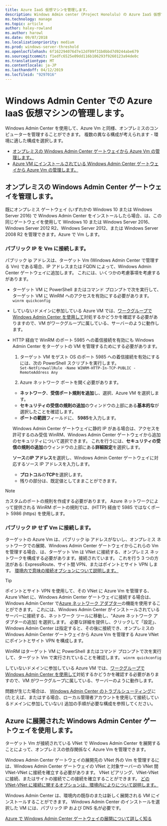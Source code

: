 ```yaml
---
title: Azure IaaS 仮想マシンを管理します。
description: Windows Admin center (Project Honolulu) の Azure IaaS 仮想マシンを管理します。
ms.technology: manage
ms.topic: article
author: haley-rowland
ms.author: harowl
ms.date: 09/07/2018
ms.localizationpriority: medium
ms.prod: windows-server-threshold
ms.openlocfilehash: 6f162294076d7e12df09f31b0bbd7d9244abe679
ms.sourcegitcommit: f1edfc6525e09dd116b106293f9260123a94de0c
ms.translationtype: MT
ms.contentlocale: ja-JP
ms.lasthandoff: 04/12/2019
ms.locfileid: "9297016"
---
```

# Windows Admin Center での Azure IaaS 仮想マシンの管理します。

Windows Admin Center を使用して、Azure Vm と同様、オンプレミスのコンピューターを管理することができます。 複数の異なる構成が考えられます - 環境に適した構成を選択します。
- [オンプレミスの Windows Admin Center ゲートウェイから Azure Vm の管理します。](#manage-with-an-on-premises-windows-admin-center-gateway)
- [Azure VM にインストールされている Windows Admin Center ゲートウェイから Azure Vm の管理します。](#use-a-windows-admin-center-gateway-deployed-in-azure)

## オンプレミスの Windows Admin Center ゲートウェイを管理します。

既にオンプレミス ゲートウェイ (いずれかの Windows 10 または Windows Server 2016) で Windows Admin Center をインストールしたら場合、は、この同じゲートウェイを使用して Windows 10 または Windows Server 2016、Windows Server 2012 R2、Windows Server 2012、または Windows Server 2008 R2 を管理できます。Azure で Vm します。 

### パブリック IP を Vm に接続します。

パブリック ip アドレスは、ターゲット Vm (Windows Admin Center で管理する Vm) である場合、IP アドレスまたは FQDN によって、Windows Admin Center ゲートウェイに追加します。 これには、いくつかの考慮事項を考慮するがあります。

- ターゲット VM に PowerShell またはコマンド プロンプトで次を実行して、ターゲット VM に WinRM へのアクセスを有効にする必要があります。 `winrm quickconfig`
- していないドメインに参加している Azure VM では、[ワークグループで Windows Admin Center を使用して](../support/troubleshooting.md#using-windows-admin-center-in-a-workgroup)対処するかどうかを確認する必要がありますので、VM がワークグループに属している、サーバーのように動作します。
- HTTP 経由で WinRM のポート 5985 への着信接続を有効にも Windows Admin Center をターゲットの VM を管理するためにする必要があります。
   1. ターゲット VM をゲスト OS のポート 5985 への着信接続を有効にするには、次の PowerShell スクリプトを実行します。   
`Set-NetFirewallRule -Name WINRM-HTTP-In-TCP-PUBLIC -RemoteAddress Any`

   2. Azure ネットワーク ポートを開く必要があります。

    - **ネットワーク**、**受信ポート規則を追加**し、選択、Azure VM を選択します。 
    - **セキュリティの受信の規則の追加**のウィンドウの上部にある**基本的な**が選択したことを確認します。
    - **ポートの範囲**フィールドに、 **5985**を入力します。
    
    Windows Admin Center ゲートウェイに静的 IP がある場合は、アクセスを許可するのみ受信 WinRM、Windows Admin Center ゲートウェイから追加のセキュリティについて選択できます。
    これを行うには、**セキュリティの受信の規則の追加**のウィンドウの上部にある**詳細設定**を選択します。

    **ソース**の**IP アドレス**を選択し、Windows Admin Center ゲートウェイに対応するソース IP アドレスを入力します。

    - **プロトコル**の**TCP**を選択します。
    - 残りの部分は、既定値としてままことができます。

> [!NOTE]
> カスタムのポートの規則を作成する必要があります。 Azure ネットワークによって提供される WinRM ポートの規則では、(HTTP) 経由で 5985 ではなくポート 5986 (https) を使用します。 

### パブリック IP せず Vm に接続します。

ターゲットの Azure Vm は、パブリック ip アドレスがないし、オンプレミス ネットワークでの展開、Windows Admin Center ゲートウェイからこれらの Vm を管理する場合、は、ターゲット Vm は VNet に接続する、オンプレミス ネットワークを構成する必要があります。接続されています。 これを行う 3 つの方法がある: ExpressRoute、サイト間 VPN、またはポイントとサイト VPN します。 [環境内で意味の接続オプションについて説明します。](https://docs.microsoft.com/azure/vpn-gateway/vpn-gateway-plan-design) 

>[!TIP]
>ポイントとサイト VPN を使用して、その VNet に Azure Vm を管理する、Azure VNet に、Windows Admin Center ゲートウェイに接続する場合は、Windows Admin Center で[Azure ネットワーク アダプター](https://aka.ms/WACNetworkAdapter)の機能を使用することができます。 これには、Windows Admin Center がインストールされているサーバーに接続する、ネットワーク ツールに移動し、"Azure ネットワーク アダプターの追加] を選択します。 必要な詳細を提供し、クリックして「設定」、Windows Admin Center は指定すると、その後に接続でき、オンプレミスの Windows Admin Center ゲートウェイから Azure Vm を管理する Azure VNet にポイントとサイト VPN を構成します。

WinRM はターゲット VM に PowerShell またはコマンド プロンプトで次を実行して、ターゲット Vm で実行されていることを確認します。 `winrm quickconfig`

していないドメインに参加している Azure VM では、[ワークグループで Windows Admin Center を使用して](../support/troubleshooting.md#using-windows-admin-center-in-a-workgroup)対処するかどうかを確認する必要がありますので、VM がワークグループに属している、サーバーのように動作します。

問題が生じた場合は、 [Windows Admin Center のトラブルシューティング](../support/troubleshooting.md)に (たとえば、またはする場合、ローカル管理者アカウントを使用して接続しているドメインに参加していない) 追加の手順が必要な構成を参照してください。

## Azure に展開された Windows Admin Center ゲートウェイを使用します。

ターゲット Vm が接続されている VNet で Windows Admin Center を展開することによって、オンプレミスの依存関係なく Azure Vm を管理できます。 

Windows Admin Center ゲートウェイの展開先の VNet 外の Vm を管理するには、Windows Admin Center ゲートウェイの VNet と対象サーバーの VNet 間 VNet-VNet に接続を確立する必要があります。 VNet ピアリング、VNet-VNet に接続、またはサイトの接続でこの接続を確立することができます。 [どの VNet-VNet に接続に関するオプションは、環境内によりについて説明します。](https://docs.microsoft.com/azure/vpn-gateway/vpn-gateway-howto-vnet-vnet-resource-manager-portal)

Windows Admin Center は、環境内の既存のまたは新しく展開される VM にインストールすることができます。 Windows Admin Center のインストールを選択した VM には、パブリック IP および DNS 名が必要です。

[Azure で Windows Admin Center ゲートウェイの展開について詳しく知る](deploy-wac-in-azure.md)